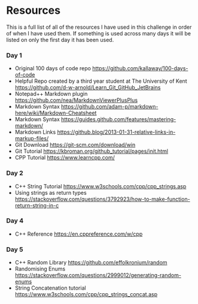 # Resources
This is a full list of all of the resources I have used in this challenge in order of when I have used them. If something is used across many days it will be listed on only the first day it has been used.

### Day 1
* Original 100 days of code repo https://github.com/kallaway/100-days-of-code
* Helpful Repo created by a third year student at The University of Kent https://github.com/d-w-arnold/Learn_Git_GitHub_JetBrains
* Notepad++ Markdown plugin https://github.com/nea/MarkdownViewerPlusPlus
* Markdown Syntax https://github.com/adam-p/markdown-here/wiki/Markdown-Cheatsheet
* Markdown Syntax https://guides.github.com/features/mastering-markdown/
* Markdown Links https://github.blog/2013-01-31-relative-links-in-markup-files/
* Git Download https://git-scm.com/download/win
* Git Tutorial https://kbroman.org/github_tutorial/pages/init.html
* CPP Tutorial https://www.learncpp.com/
### Day 2
* C++ String Tutorial https://www.w3schools.com/cpp/cpp_strings.asp
* Using strings as return types https://stackoverflow.com/questions/3792923/how-to-make-function-return-string-in-c
### Day 4
* C++ Reference https://en.cppreference.com/w/cpp
### Day 5
* C++ Random Library https://github.com/effolkronium/random
* Randomising Enums https://stackoverflow.com/questions/2999012/generating-random-enums
* String Concatenation tutorial https://www.w3schools.com/cpp/cpp_strings_concat.asp